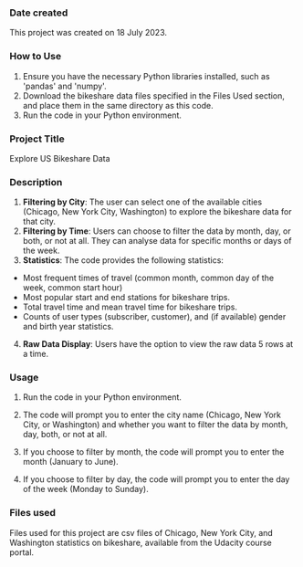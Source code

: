 ### Date created
This project was created on 18 July 2023.

### How to Use
1. Ensure you have the necessary Python libraries installed, such as 'pandas' and 'numpy'.
2. Download the bikeshare data files specified in the Files Used section, and place them in the same directory as this code. 
3. Run the code in your Python environment. 

### Project Title
Explore US Bikeshare Data

### Description
1. **Filtering by City**: The user can select one of the available cities (Chicago, New York City, Washington) to explore the bikeshare data for that city. 
2. **Filtering by Time**: Users can choose to filter the data by month, day, or both, or not at all. They can analyse data for specific months or days of the week. 
3. **Statistics**: The code provides the following statistics: 
- Most frequent times of travel (common month, common day of the week, common start hour)
- Most popular start and end stations for bikeshare trips. 
- Total travel time and mean travel time for bikeshare trips. 
- Counts of user types (subscriber, customer), and (if available) gender and birth year statistics.
4. **Raw Data Display**: Users have the option to view the raw data 5 rows at a time. 

### Usage 
1. Run the code in your Python environment.
2. The code will prompt you to enter the city name (Chicago, New York City, or Washington) and whether you want to filter the data by month, day, both, or not at all.

3. If you choose to filter by month, the code will prompt you to enter the month (January to June).

4. If you choose to filter by day, the code will prompt you to enter the day of the week (Monday to Sunday).

### Files used
Files used for this project are csv files of Chicago, New York City, and Washington statistics on bikeshare, available from the Udacity course portal. 
